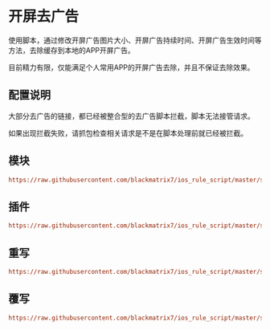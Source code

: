 # 开屏去广告

使用脚本，通过修改开屏广告图片大小、开屏广告持续时间、开屏广告生效时间等方法，去除缓存到本地的APP开屏广告。

目前精力有限，仅能满足个人常用APP的开屏广告去除，并且不保证去除效果。

## 配置说明

大部分去广告的链接，都已经被整合型的去广告脚本拦截，脚本无法接管请求。

如果出现拦截失败，请抓包检查相关请求是不是在脚本处理前就已经被拦截。

## 模块

```ini
https://raw.githubusercontent.com/blackmatrix7/ios_rule_script/master/script/startup/startup.sgmodule
```

## 插件

```ini
https://raw.githubusercontent.com/blackmatrix7/ios_rule_script/master/script/startup/startup.lnplugin
```

## 重写

```ini
https://raw.githubusercontent.com/blackmatrix7/ios_rule_script/master/script/startup/startup.snippet
```

## 覆写

```ini
https://raw.githubusercontent.com/blackmatrix7/ios_rule_script/master/script/startup/startup.stoverride
```

